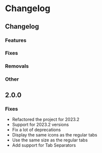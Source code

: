 # Changelog

## Changelog

### Features

### Fixes

### Removals

### Other

## 2.0.0

### Fixes
- Refactored the project for 2023.2
- Support for 2023.2 versions
- Fix a lot of deprecations
- Display the same icons as the regular tabs
- Use the same size as the regular tabs
- Add support for Tab Separators
